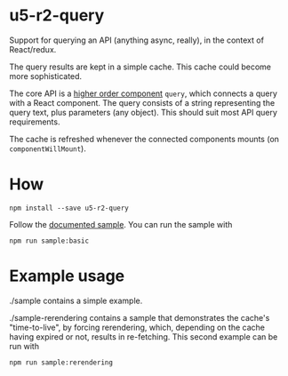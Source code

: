 # u5-r2-query

Support for querying an API (anything async, really), in the context of
React/redux.

The query results are kept in a simple cache. This cache could become more
sophisticated.

The core API is a [higher order
component](https://facebook.github.io/react/docs/higher-order-components.html)
`query`, which connects a query with a React component. The query consists of a
string representing the query text, plus parameters (any object). This should
suit most API query requirements.

The cache is refreshed whenever the connected components mounts (on
`componentWillMount`).

# How

```
npm install --save u5-r2-query
```

Follow the [documented sample](./sample/index.js). You can run the sample with

```
npm run sample:basic
```

# Example usage

./sample contains a simple example.

./sample-rerendering contains a sample that demonstrates the cache's
"time-to-live", by forcing rerendering, which, depending on the cache having
expired or not, results in re-fetching. This second example can be run with

```
npm run sample:rerendering
```
